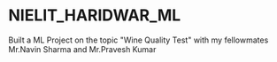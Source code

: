 # NIELIT_HARIDWAR_ML
Built a ML Project on the topic "Wine Quality Test" with  my fellowmates Mr.Navin Sharma and Mr.Pravesh Kumar
